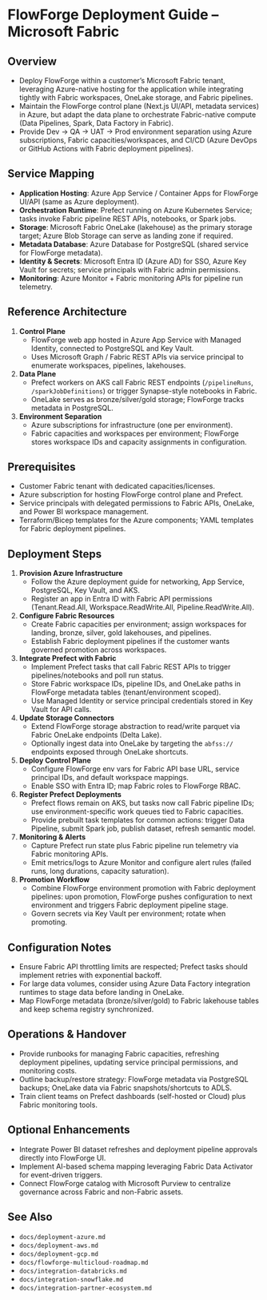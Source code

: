 # FlowForge Deployment Guide – Microsoft Fabric

## Overview
- Deploy FlowForge within a customer’s Microsoft Fabric tenant, leveraging Azure-native hosting for the application while integrating tightly with Fabric workspaces, OneLake storage, and Fabric pipelines.
- Maintain the FlowForge control plane (Next.js UI/API, metadata services) in Azure, but adapt the data plane to orchestrate Fabric-native compute (Data Pipelines, Spark, Data Factory in Fabric).
- Provide Dev → QA → UAT → Prod environment separation using Azure subscriptions, Fabric capacities/workspaces, and CI/CD (Azure DevOps or GitHub Actions with Fabric deployment pipelines).

## Service Mapping
- **Application Hosting**: Azure App Service / Container Apps for FlowForge UI/API (same as Azure deployment).
- **Orchestration Runtime**: Prefect running on Azure Kubernetes Service; tasks invoke Fabric pipeline REST APIs, notebooks, or Spark jobs.
- **Storage**: Microsoft Fabric OneLake (lakehouse) as the primary storage target; Azure Blob Storage can serve as landing zone if required.
- **Metadata Database**: Azure Database for PostgreSQL (shared service for FlowForge metadata).
- **Identity & Secrets**: Microsoft Entra ID (Azure AD) for SSO, Azure Key Vault for secrets; service principals with Fabric admin permissions.
- **Monitoring**: Azure Monitor + Fabric monitoring APIs for pipeline run telemetry.

## Reference Architecture
1. **Control Plane**
   - FlowForge web app hosted in Azure App Service with Managed Identity, connected to PostgreSQL and Key Vault.
   - Uses Microsoft Graph / Fabric REST APIs via service principal to enumerate workspaces, pipelines, lakehouses.
2. **Data Plane**
   - Prefect workers on AKS call Fabric REST endpoints (`/pipelineRuns`, `/sparkJobDefinitions`) or trigger Synapse-style notebooks in Fabric.
   - OneLake serves as bronze/silver/gold storage; FlowForge tracks metadata in PostgreSQL.
3. **Environment Separation**
   - Azure subscriptions for infrastructure (one per environment).
   - Fabric capacities and workspaces per environment; FlowForge stores workspace IDs and capacity assignments in configuration.

## Prerequisites
- Customer Fabric tenant with dedicated capacities/licenses.
- Azure subscription for hosting FlowForge control plane and Prefect.
- Service principals with delegated permissions to Fabric APIs, OneLake, and Power BI workspace management.
- Terraform/Bicep templates for the Azure components; YAML templates for Fabric deployment pipelines.

## Deployment Steps
1. **Provision Azure Infrastructure**
   - Follow the Azure deployment guide for networking, App Service, PostgreSQL, Key Vault, and AKS.
   - Register an app in Entra ID with Fabric API permissions (Tenant.Read.All, Workspace.ReadWrite.All, Pipeline.ReadWrite.All).
2. **Configure Fabric Resources**
   - Create Fabric capacities per environment; assign workspaces for landing, bronze, silver, gold lakehouses, and pipelines.
   - Establish Fabric deployment pipelines if the customer wants governed promotion across workspaces.
3. **Integrate Prefect with Fabric**
   - Implement Prefect tasks that call Fabric REST APIs to trigger pipelines/notebooks and poll run status.
   - Store Fabric workspace IDs, pipeline IDs, and OneLake paths in FlowForge metadata tables (tenant/environment scoped).
   - Use Managed Identity or service principal credentials stored in Key Vault for API calls.
4. **Update Storage Connectors**
   - Extend FlowForge storage abstraction to read/write parquet via Fabric OneLake endpoints (Delta Lake).
   - Optionally ingest data into OneLake by targeting the `abfss://` endpoints exposed through OneLake shortcuts.
5. **Deploy Control Plane**
   - Configure FlowForge env vars for Fabric API base URL, service principal IDs, and default workspace mappings.
   - Enable SSO with Entra ID; map Fabric roles to FlowForge RBAC.
6. **Register Prefect Deployments**
   - Prefect flows remain on AKS, but tasks now call Fabric pipeline IDs; use environment-specific work queues tied to Fabric capacities.
   - Provide prebuilt task templates for common actions: trigger Data Pipeline, submit Spark job, publish dataset, refresh semantic model.
7. **Monitoring & Alerts**
   - Capture Prefect run state plus Fabric pipeline run telemetry via Fabric monitoring APIs.
   - Emit metrics/logs to Azure Monitor and configure alert rules (failed runs, long durations, capacity saturation).
8. **Promotion Workflow**
   - Combine FlowForge environment promotion with Fabric deployment pipelines: upon promotion, FlowForge pushes configuration to next environment and triggers Fabric deployment pipeline stage.
   - Govern secrets via Key Vault per environment; rotate when promoting.

## Configuration Notes
- Ensure Fabric API throttling limits are respected; Prefect tasks should implement retries with exponential backoff.
- For large data volumes, consider using Azure Data Factory integration runtimes to stage data before landing in OneLake.
- Map FlowForge metadata (bronze/silver/gold) to Fabric lakehouse tables and keep schema registry synchronized.

## Operations & Handover
- Provide runbooks for managing Fabric capacities, refreshing deployment pipelines, updating service principal permissions, and monitoring costs.
- Outline backup/restore strategy: FlowForge metadata via PostgreSQL backups; OneLake data via Fabric snapshots/shortcuts to ADLS.
- Train client teams on Prefect dashboards (self-hosted or Cloud) plus Fabric monitoring tools.

## Optional Enhancements
- Integrate Power BI dataset refreshes and deployment pipeline approvals directly into FlowForge UI.
- Implement AI-based schema mapping leveraging Fabric Data Activator for event-driven triggers.
- Connect FlowForge catalog with Microsoft Purview to centralize governance across Fabric and non-Fabric assets.

## See Also
- `docs/deployment-azure.md`
- `docs/deployment-aws.md`
- `docs/deployment-gcp.md`
- `docs/flowforge-multicloud-roadmap.md`
- `docs/integration-databricks.md`
- `docs/integration-snowflake.md`
- `docs/integration-partner-ecosystem.md`
